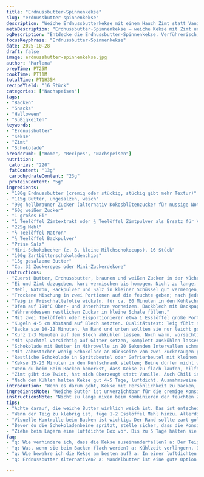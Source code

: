 ```yaml
---
title: "Erdnussbutter-Spinnenkekse"
slug: "erdnussbutter-spinnenkekse"
description: "Weiche Erdnussbutterkekse mit einem Hauch Zimt statt Vanille, ausgebacken mit braunem Zucker und umhüllt von Zucker. Mini-Schokobecher als Spinnenkörper, verziert mit Schokoladenbeinchen und kleinen Zuckereyes - ein witziger Hingucker, der beim Backen verführerisch nach Erdnussbutter und zimtiger Süße duftet."
metaDescription: "Erdnussbutter-Spinnenkekse – weiche Kekse mit Zimt und Schokolade. Ideal für Halloween und für ein süßes Vergnügen."
ogDescription: "Entdecke die Erdnussbutter-Spinnenkekse. Verführerisch, nussig und ein Hingucker. Perfekt für besondere Anlässe."
focusKeyphrase: "Erdnussbutter-Spinnenkekse"
date: 2025-10-28
draft: false
image: erdnussbutter-spinnenkekse.jpg
author: "Marlena"
prepTime: PT25M
cookTime: PT11M
totalTime: PT1H35M
recipeYield: "16 Stück"
categories: ["Nachspeisen"]
tags:
- "Backen"
- "Snacks"
- "Halloween"
- "Süßigkeiten"
keywords:
- "Erdnussbutter"
- "Kekse"
- "Zimt"
- "Schokolade"
breadcrumb: ["Home", "Recipes", "Nachspeisen"]
nutrition: 
 calories: "220"
 fatContent: "13g"
 carbohydrateContent: "23g"
 proteinContent: "5g"
ingredients:
- "180g Erdnussbutter (cremig oder stückig, stückig gibt mehr Textur)"
- "115g Butter, ungesalzen, weich"
- "90g hellbrauner Zucker (alternativ Kokosblütenzucker für nussige Note)"
- "60g weißer Zucker"
- "1 großes Ei"
- "1 Teelöffel Zimtextrakt oder ½ Teelöffel Zimtpulver als Ersatz für Vanilleextrakt"
- "225g Mehl"
- "½ Teelöffel Natron"
- "½ Teelöffel Backpulver"
- "Prise Salz"
- "Mini-Schokobecher (z. B. kleine Milchschokocups), 16 Stück"
- "100g Zartbitterschokoladenchips"
- "15g gesalzene Butter"
- "Ca. 32 Zuckereyes oder Mini-Zuckerdekore"
instructions:
- "Zuerst Butter, Erdnussbutter, braunen und weißen Zucker in der Küchenmaschine mit dem Flachrührer ca. 3-5 Minuten cremig schlagen; sieh dir genau die Konsistenz an -- cremig, aber noch etwas Körnigkeit vom Zucker spürbar, nicht zu flüssig."
- "Ei und Zimt dazugeben, kurz vermischen bis homogen. Nicht zu lange, sonst wird Teig zu weich und klebrig."
- "Mehl, Natron, Backpulver und Salz in kleiner Schüssel gut vermengen, dann durch Sieb oder kräftig durchrühren, damit keine Klümpchen bleiben."
- "Trockene Mischung in zwei Portionen auf die feuchte geben; nach jeder Zugabe nur kurz einrühren, bis gerade vermengt, sonst verdirbt du die Textur -- weniger vermischen ergibt fluffigere Kekse."
- "Teig in Frischhaltefolie wickeln, für ca. 60 Minuten in den Kühlschrank. Kalt hält die Konsistenz stabil, besser formbar."
- "Ofen auf 190°C Ober- und Unterhitze vorheizen. Backblech mit Backpapier auslegen."
- "Währenddessen restlichen Zucker in kleine Schale füllen."
- "Mit zwei Teelöffeln oder Eisportionierer etwa 1 Esslöffel große Portionen abstechen, rasch Kugeln formen. Hände dazu vorher mit Wasser anfeuchten, damit klebt nicht so stark. Im Zucker wälzen, gut bedecken; das gibt schönen crunchy Rand und hübschen, leicht glitzernden Effekt."
- "Kugeln 4-5 cm Abstand auf Blech setzten. Qualitätstest: Teig fühlt sich beim Formen noch etwas kühl an."
- "Backe sie 10-12 Minuten. Am Rand und unten sollten sie nur leicht goldbraun werden, notfalls kürzer rausnehmen. Der Duft von Erdnuss und Zimt kommt auf, fast zu verführerisch! Nicht zu dunkel backen, sonst werden sie trocken."
- "Kurz 2-3 Minuten auf dem Blech abkühlen lassen. Noch warm, vorsichtig einen Schoko-Mini-Cup mittig in jeden Keks drücken - breite Seite runter, minimaler Druck. Wenn zu fest drücken, zerbricht der Keks. Dieser Schritt verleiht den Spinnenkörper – erinnert an meine erste Backprobe, als ich zu fest draufdrückte, ging fast alles kaputt."
- "Mit Spachtel vorsichtig auf Gitter setzen, komplett auskühlen lassen. Wichtig: Schalen stabil, sonst Beine später nicht haltbar."
- "Schokolade mit Butter in Mikrowelle in 20 Sekunden Intervallen schmelzen; zwischendurch rühren, sonst wird sie körnig. Nicht zu heiß, sonst verbrennt sie und gerinnt."
- "Mit Zahnstocher wenig Schokolade an Rückseite von zwei Zuckeraugen pro Keks geben und diese an seitliche Wände des Schokocups kleben. Hier Geduld üben, sonst kugeln sie weg."
- "Restliche Schokolade in Spritzbeutel oder Gefrierbeutel mit kleinem Eckenschnitt füllen. Zeig mir deine Geduld – 4 Beine pro Seite spritzen, also 8 Beine insgesamt. Versuche zügig, sonst wird Schokolade fest und klebt nicht mehr gut."
- "Kekse 15-20 Minuten in den Kühlschrank stellen; Beine dürfen nicht wabbeln, müssen schön hart sein."
- "Wenn du beim Beim Backen bemerkst, dass Kekse zu flach laufen, hilft kühler Kniff: kürzere Backzeit, kühler Teig, etwas extra Mehl oder im Kühlschrank ruhen lassen – nie zu gaaaanz warm backen."
- "Zimt gibt die Twist, hat mich überzeugt statt Vanille. Auch Chili in Minidosen? Geschenkt für Experimentfreudige. Und: Kuchenblech aus Metall statt Dunkelblech macht gerade Kanten, nicht zu braun."
- "Nach dem Kühlen halten Kekse gut 4-5 Tage, luftdicht. Ausnahmsweise würde ich nicht einfrieren, Schokolade könnte auslaufen oder Teile brechen."
introduction: "Wenn es darum geht, Kekse mit Persönlichkeit zu backen, liebe ich die Verbindung von Erdnussbutter und kleinen Schoko-Bechern – erinnert immer an meine Kindheit. Dieser Twist mit Zimt statt klassischer Vanille sorgt für eine unerwartete Wärme und betont die nussige Basis. Der Teig macht Spaß zum Formen, angenehm klebrig, reißt nicht, wenn man ihn richtig handhabt. Beim Backen höre ich gerne auf die optischen Zeichen, statt stur nach Minuten zu gehen, denn nicht jeder Ofen ist gleich. Ein bisschen durchfeilte Dekoration mit den Schoko-Beinen bringt die Spinnenpuppen in Form – genau der Spaß, der manchmal beim Backen fehlt. Unerwartete aromatische Nuancen, knackiger Zucker außen, weicher Kern innen – das ist, was ich mag beim Backen."
ingredientsNote: "Weiche Butter ist unverzichtbar für die cremige Konsistenz – unbedingt vorher rausnehmen, gerade für den Mixer. Erdnussbutter mit Stücken gibt zusätzlichen Biss. Brauner Zucker sorgt nicht nur für Farbe, sondern auch für Tiefe im Geschmack. Ein Hauch Zimt als Ersatz für Vanille schafft warme Noten ohne klischeehaften Geschmack. Mehl sieben oder zumindest gut vermengen ist entscheidend, sonst gibt's Klümpchen, die später den Teig ruinieren. Backpulver und Natron zusammen ergeben die richtige Textur – nur Natron alone wird zu flach. Salz hebt die Süße und balanciert den Geschmack aus. Die Mini-Schokobecher müssen unbedingt schmelzfest sein, besser Milchvariante, damit sie nicht zu hart werden. Zuckereyes geben den Keksen den typischen Halloween-Look – Notlösung: kleine Tropfen weiße Schokolade mit Schokoladentropfen zubereiten. Die Schokolade mit Butter zu mischen bewirkt, dass sie nicht zu fest wird und beim Spritzen besser haftet. Für weniger Zucker außen lässt sich der weiße Zucker einfach halbieren."
instructionsNote: "Nicht zu lange mixen beim Kombinieren der feuchten Zutaten – sonst wird der Teig zu weich. Die Zugabe des Mehls in zwei Schritten verhindert Übermischen. Nach jedem Zusetzen nur so viel rühren, dass gerade alles verbunden ist. Kühlzeit stärkt die Struktur, erleichtert das Formen. Die richtige Konsistenz zeigt sich, wenn er beim Formen leicht an den Fingern klebt, ohne zu schmieren. Backblech mit Backpapier bereiten, damit nichts anklebt. Die Backzeit immer visuell kontrollieren; zart goldene Seiten und fest, aber noch nicht braun. Für das Andrücken des Schoko-Cups nur sanften Druck ausüben, sonst bricht der Keks. Schokolade in kurzen Intervallen schmelzen – geronnene Schokolade zerstört das Dekor. Beim Legespritzen schnelle Hand, sonst verklebt es nicht richtig. Die Beine brauchen Zeit zum Aushärten, sonst zerbrechen sie. Kekse unbedingt komplett auskühlen lassen vor jeglicher Deko, sonst läuft der Schoko-Cup weg oder man zerkratzt die Oberfläche. Ein Spritzer Zitronensaft im Schokoguss gibt Glanz, wenn man es nochmal will, ich persönlich spare mir das."
tips:
- "Achte darauf, die weiche Butter wirklich weich ist. Das ist entscheidend für die cremige Konsistenz. Nimm sie rechtzeitig aus dem Kühlschrank. Zu kalt macht alles schwerer beim Mixen."
- "Wenn der Teig zu klebrig ist, füge 1-2 Esslöffel Mehl hinzu. Allerdings achte darauf, nicht zu viel. Zu viel Mehl macht die Kekse hart. Also vorsichtig dosieren und gut durchmischen."
- "Visuelle Kontrolle beim Backen ist wichtig. Der Rand sollte zart goldbraun sein, der Rest noch weich. Lass die Kekse nach dem Backen nur kurz abkühlen. Zu lange machen sie hart."
- "Bevor du die Schokoladenbeine spritzt, stelle sicher, dass die Konsistenz stimmt. Zu heiße Schokolade läuft nicht gut. Kühle sie kurz, dann spritzen. Aber nicht zu fest, sonst zerbricht der Keks."
- "Ziehe beim Lagern eine luftdichte Box vor. Bis zu 5 Tage halten sie frisch. Für den optimalen Geschmack – die Kekse vorher nicht einfrieren, Wasser kann die Struktur ruinieren."
faq:
- "q: Wie verhindere ich, dass die Kekse auseinanderfallen? a: Der Teig darf nicht zu warm sein. Das hilft. Auch der Ofen sollte die richtige Temperatur haben. Kühle Abstände schaffen Stabilität."
- "q: Was, wenn sie beim Backen flach werden? a: Kühlzeit verlängern. Den Teig vor dem Backen kühlen hilft. Außerdem dickere Kugeln formen."
- "q: Wie bewahre ich die Kekse am besten auf? a: In einer luftdichten Box lagern. Keller ist ideal. Kühlschrank kann sie weich machen. Alternativ einfrieren. Aber Details beachten."
- "q: Erdnussbutter Alternativen? a: Mandelbutter ist eine gute Option. Vielleicht eine Nussbutter Mischung probieren? Wichtig, die Konsistenz gleich zu halten."

---
```

